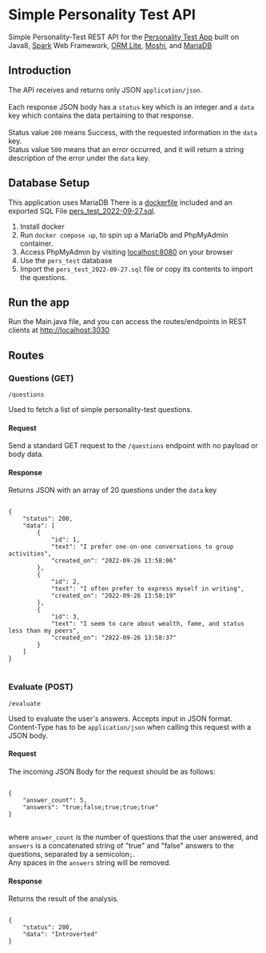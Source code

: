 # Simple Personality Test API

Simple Personality-Test REST API for the [Personality Test App](https://github.com/fourthperson/personality_test_app)
built on Java8, [Spark](https://sparkjava.com/) Web
Framework, [ORM Lite](https://ormlite.com/), [Moshi](https://github.com/square/moshi),
and [MariaDB](https://mariadb.org/)

## Introduction

The API receives and returns only JSON <code>application/json</code>.<br/><br/>
Each response JSON body has a <code>status</code> key which is an integer and a <code>data</code> key which contains the
data pertaining to that response.<br/><br/>
Status value <code>200</code> means Success, with the requested information in the <code>data</code> key.<br/>
Status value <code>500</code> means that an error occurred, and it will return a string
description of the error under the <code>data</code> key.

## Database Setup

This application uses MariaDB
There is a [dockerfile](docker-compose.yml) included and an exported SQL
File [pers_test_2022-09-27.sql](pers_test_2022-09-27.sql).

1. Install docker
2. Run `docker compose up`, to spin up a MariaDb and PhpMyAdmin container.
3. Access PhpMyAdmin by visiting [localhost:8080](http://127.0.0.1:8080) on your browser
4. Use the `pers_test` database
5. Import the `pers_test_2022-09-27.sql` file or copy its contents to import the questions.

## Run the app

Run the Main.java file, and you can access the routes/endpoints in REST clients
at [http://localhost:3030](http://localhost:3030)

## Routes

### Questions (GET)

<pre><code>/questions</code></pre>

Used to fetch a list of simple personality-test questions.

#### Request

Send a standard GET request to the <code>/questions</code> endpoint with no payload or body data.

#### Response

Returns JSON with an array of 20 questions under the <code>data</code> key

<pre>
<code>
{
    "status": 200,
    "data": [
        {
            "id": 1,
            "text": "I prefer one-on-one conversations to group activities",
            "created_on": "2022-09-26 13:58:06"
        },
        {
            "id": 2,
            "text": "I often prefer to express myself in writing",
            "created_on": "2022-09-26 13:58:19"
        },
        {
            "id": 3,
            "text": "I seem to care about wealth, fame, and status less than my peers",
            "created_on": "2022-09-26 13:58:37"
        }
    ]
}
</code>
</pre>

### Evaluate (POST)

<pre><code>/evaluate</code></pre>

Used to evaluate the user's answers. Accepts input in JSON format. Content-Type has to be <code>application/json</code>
when calling this request with a JSON body.<br/>

#### Request

The incoming JSON Body for the request should be as follows:
<pre>
<code>
{
    "answer_count": 5,
    "answers": "true;false;true;true;true"
}
</code>
</pre>
where <code>answer_count</code> is the number of questions that the user answered, and <code>answers</code> is a
concatenated string of "true" and "false" answers to the questions, separated by a semicolon<code>;</code>.<br/>
Any spaces in the <code>answers</code> string will be removed.

#### Response

Returns the result of the analysis.
<pre>
<code>
{
    "status": 200,
    "data": "Introverted"
}
</code>
</pre>
